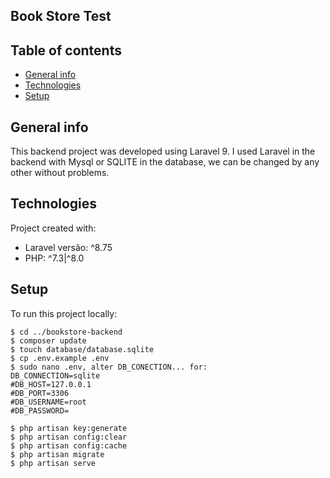 <h2>Book Store Test</h2>

## Table of contents
* [General info](#general-info)
* [Technologies](#technologies)
* [Setup](#setup)

## General info
This backend project was developed using Laravel 9. I used Laravel in the backend with Mysql or SQLITE in the database, we can be changed by any other without problems.

	
## Technologies
Project created with:
* Laravel versão: ^8.75
* PHP: ^7.3|^8.0 
	
## Setup
To run this project locally:

```
$ cd ../bookstore-backend
$ composer update
$ touch database/database.sqlite
$ cp .env.example .env
$ sudo nano .env, alter DB_CONECTION... for: 
DB_CONNECTION=sqlite
#DB_HOST=127.0.0.1
#DB_PORT=3306
#DB_USERNAME=root
#DB_PASSWORD=

$ php artisan key:generate
$ php artisan config:clear
$ php artisan config:cache
$ php artisan migrate
$ php artisan serve



```

